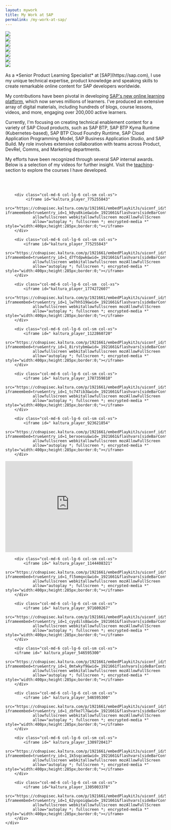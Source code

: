 ```yaml
---
layout: mywork
title: My Work at SAP
permalink: /my-work-at-sap/
---
```


<div class="owl-carousel owl-theme">
 <div class="item">
        <img src="/assets/img/slider/0.jpeg">
    </div>
    <div class="item">
        <img src="/assets/img/slider/1.jpeg">
    </div>
    <div class="item">
        <img src="/assets/img/slider/2.jpeg">
    </div>
    <div class="item">
        <img src="/assets/img/slider/3.jpeg">
    </div>
    <div class="item">
        <img src="/assets/img/slider/4.jpeg">
    </div>
    <div class="item">
        <img src="/assets/img/slider/5.jpeg">
    </div>
    <div class="item">
        <img src="/assets/img/slider/6.jpeg">
    </div>
</div>

<br>
As a *Senior Product Learning Specialist* at [SAP](https://sap.com), I use my unique technical expertise, product
knowledge and speaking skills to create remarkable online content for SAP developers worldwide.

My contributions have been pivotal in developing [SAP's new online learning platform](https://learning.sap.com), which
now serves millions of learners. I've produced an extensive array of digital materials, including hundreds of blogs,
course lessons, videos, and more, engaging over 200,000 active learners.

Currently, I'm focusing on creating technical enablement content for a variety of SAP Cloud products, such as SAP BTP,
SAP BTP Kyma Runtime (Kubernetes-based), SAP BTP Cloud Foundry Runtime, SAP Cloud Application Programming Model, SAP
Business Application Studio, and SAP Build. My role involves extensive collaboration with teams across Product, DevRel,
Comms, and Marketing departments.

My efforts have been recognized through several SAP internal awards. Below is a selection of my videos for further
insight. Visit the [teaching](/teaching)-section to explore the courses I have developed.

<br>
<br>

<div class="container text-center">
    <div class="row justify-content-center">

    
        <div class="col-md-6 col-lg-6 col-sm col-xs">
             <iframe id="kaltura_player_775255843"
                src="https://cdnapisec.kaltura.com/p/1921661/embedPlaykitJs/uiconf_id/54739572?iframeembed=true&entry_id=1_k0yu8kie&wid=_1921661&flashvars[sideBarContainer.plugin]=true&flashvars[sideBarContainer.position]=left&flashvars[sideBarContainer.clickToClose]=true&flashvars[chapters.plugin]=true&flashvars[chapters.layout]=vertical&flashvars[chapters.thumbnailRotator]=false&flashvars[streamSelector.plugin]=true&flashvars[EmbedPlayer.SpinnerTarget]=videoHolder&flashvars[dualScreen.plugin]=true&flashvars[hotspots.plugin]=true"
                allowfullscreen webkitallowfullscreen mozAllowFullScreen
                allow="autoplay *; fullscreen *; encrypted-media *" style="width:400px;height:285px;border:0;"></iframe>
        </div>

        <div class="col-md-6 col-lg-6 col-sm col-xs">
            <iframe id="kaltura_player_775255843"
                src="https://cdnapisec.kaltura.com/p/1921661/embedPlaykitJs/uiconf_id/54739572?iframeembed=true&entry_id=1_d7ftdpwk&wid=_1921661&flashvars[sideBarContainer.plugin]=true&flashvars[sideBarContainer.position]=left&flashvars[sideBarContainer.clickToClose]=true&flashvars[chapters.plugin]=true&flashvars[chapters.layout]=vertical&flashvars[chapters.thumbnailRotator]=false&flashvars[streamSelector.plugin]=true&flashvars[EmbedPlayer.SpinnerTarget]=videoHolder&flashvars[dualScreen.plugin]=true&flashvars[hotspots.plugin]=true"
                allowfullscreen webkitallowfullscreen mozAllowFullScreen
                allow="autoplay *; fullscreen *; encrypted-media *" style="width:400px;height:285px;border:0;"></iframe>
        </div>

        <div class="col-md-6 col-lg-6 col-sm  col-xs">
            <iframe id="kaltura_player_1774272607"
                src="https://cdnapisec.kaltura.com/p/1921661/embedPlaykitJs/uiconf_id/54739572?iframeembed=true&entry_id=1_lw7hh519&wid=_1921661&flashvars[sideBarContainer.plugin]=true&flashvars[sideBarContainer.position]=left&flashvars[sideBarContainer.clickToClose]=true&flashvars[chapters.plugin]=true&flashvars[chapters.layout]=vertical&flashvars[chapters.thumbnailRotator]=false&flashvars[streamSelector.plugin]=true&flashvars[EmbedPlayer.SpinnerTarget]=videoHolder&flashvars[dualScreen.plugin]=true&flashvars[hotspots.plugin]=true"
                allowfullscreen webkitallowfullscreen mozAllowFullScreen
                allow="autoplay *; fullscreen *; encrypted-media *" style="width:400px;height:285px;border:0;"></iframe>
        </div>

        <div class="col-md-6 col-lg-6 col-sm col-xs">
            <iframe id=" kaltura_player_1122860720"
                src="https://cdnapisec.kaltura.com/p/1921661/embedPlaykitJs/uiconf_id/54739572?iframeembed=true&entry_id=1_8irstybm&wid=_1921661&flashvars[sideBarContainer.plugin]=true&flashvars[sideBarContainer.position]=left&flashvars[sideBarContainer.clickToClose]=true&flashvars[chapters.plugin]=true&flashvars[chapters.layout]=vertical&flashvars[chapters.thumbnailRotator]=false&flashvars[streamSelector.plugin]=true&flashvars[EmbedPlayer.SpinnerTarget]=videoHolder&flashvars[dualScreen.plugin]=true&flashvars[hotspots.plugin]=true"
                allowfullscreen webkitallowfullscreen mozAllowFullScreen
                allow="autoplay *; fullscreen *; encrypted-media *" style="width:400px;height:285px;border:0;"></iframe>
        </div>

        <div class="col-md-6 col-lg-6 col-sm col-xs">
            <iframe id=" kaltura_player_1787359810"
                src="https://cdnapisec.kaltura.com/p/1921661/embedPlaykitJs/uiconf_id/54739572?iframeembed=true&entry_id=1_tc747ib3&wid=_1921661&flashvars[sideBarContainer.plugin]=true&flashvars[sideBarContainer.position]=left&flashvars[sideBarContainer.clickToClose]=true&flashvars[chapters.plugin]=true&flashvars[chapters.layout]=vertical&flashvars[chapters.thumbnailRotator]=false&flashvars[streamSelector.plugin]=true&flashvars[EmbedPlayer.SpinnerTarget]=videoHolder&flashvars[dualScreen.plugin]=true&flashvars[hotspots.plugin]=true"
                allowfullscreen webkitallowfullscreen mozAllowFullScreen
                allow="autoplay *; fullscreen *; encrypted-media *" style="width:400px;height:285px;border:0;"></iframe>
        </div>

        <div class="col-md-6 col-lg-6 col-sm col-xs">
            <iframe id=" kaltura_player_923621854"
                src="https://cdnapisec.kaltura.com/p/1921661/embedPlaykitJs/uiconf_id/54739572?iframeembed=true&entry_id=1_berxoesu&wid=_1921661&flashvars[sideBarContainer.plugin]=true&flashvars[sideBarContainer.position]=left&flashvars[sideBarContainer.clickToClose]=true&flashvars[chapters.plugin]=true&flashvars[chapters.layout]=vertical&flashvars[chapters.thumbnailRotator]=false&flashvars[streamSelector.plugin]=true&flashvars[EmbedPlayer.SpinnerTarget]=videoHolder&flashvars[dualScreen.plugin]=true&flashvars[hotspots.plugin]=true"
                allowfullscreen webkitallowfullscreen mozAllowFullScreen
                allow="autoplay *; fullscreen *; encrypted-media *" style="width:400px;height:285px;border:0;"></iframe>
        </div>

 <div class="col-md-6 col-lg-6 col-sm col-xs">
            <iframe id=" kaltura_player_1144408321"
                src="https://cdnapisec.kaltura.com/p/1921661/embedPlaykitJs/uiconf_id/54739572?iframeembed=true&entry_id=1_blntqv7x&wid=_1921661&flashvars[sideBarContainer.plugin]=true&flashvars[sideBarContainer.position]=left&flashvars[sideBarContainer.clickToClose]=true&flashvars[chapters.plugin]=true&flashvars[chapters.layout]=vertical&flashvars[chapters.thumbnailRotator]=false&flashvars[streamSelector.plugin]=true&flashvars[EmbedPlayer.SpinnerTarget]=videoHolder&flashvars[dualScreen.plugin]=true&flashvars[hotspots.plugin]=true"
                allowfullscreen webkitallowfullscreen mozAllowFullScreen
                allow="autoplay *; fullscreen *; encrypted-media *" style="width:400px;height:285px;border:0;"></iframe>
        </div>


        <div class="col-md-6 col-lg-6 col-sm col-xs">
            <iframe id=" kaltura_player_1144408321"
                src="https://cdnapisec.kaltura.com/p/1921661/embedPlaykitJs/uiconf_id/54739572?iframeembed=true&entry_id=1_fl5omqxc&wid=_1921661&flashvars[sideBarContainer.plugin]=true&flashvars[sideBarContainer.position]=left&flashvars[sideBarContainer.clickToClose]=true&flashvars[chapters.plugin]=true&flashvars[chapters.layout]=vertical&flashvars[chapters.thumbnailRotator]=false&flashvars[streamSelector.plugin]=true&flashvars[EmbedPlayer.SpinnerTarget]=videoHolder&flashvars[dualScreen.plugin]=true&flashvars[hotspots.plugin]=true"
                allowfullscreen webkitallowfullscreen mozAllowFullScreen
                allow="autoplay *; fullscreen *; encrypted-media *" style="width:400px;height:285px;border:0;"></iframe>
        </div>

        <div class="col-md-6 col-lg-6 col-sm col-xs">
            <iframe id=" kaltura_player_971600267"
                src="https://cdnapisec.kaltura.com/p/1921661/embedPlaykitJs/uiconf_id/54739572?iframeembed=true&entry_id=1_cyydils8&wid=_1921661&flashvars[sideBarContainer.plugin]=true&flashvars[sideBarContainer.position]=left&flashvars[sideBarContainer.clickToClose]=true&flashvars[chapters.plugin]=true&flashvars[chapters.layout]=vertical&flashvars[chapters.thumbnailRotator]=false&flashvars[streamSelector.plugin]=true&flashvars[EmbedPlayer.SpinnerTarget]=videoHolder&flashvars[dualScreen.plugin]=true&flashvars[hotspots.plugin]=true"
                allowfullscreen webkitallowfullscreen mozAllowFullScreen
                allow="autoplay *; fullscreen *; encrypted-media *" style="width:400px;height:285px;border:0;"></iframe>
        </div>

        <div class="col-md-6 col-lg-6 col-sm col-xs">
        <iframe id=" kaltura_player_546595300"
                src="https://cdnapisec.kaltura.com/p/1921661/embedPlaykitJs/uiconf_id/54739572?iframeembed=true&entry_id=1_0mtwkyf9&wid=_1921661flashvars[sideBarContainer.plugin]=true&flashvars[sideBarContainer.position]=left&flashvars[sideBarContainer.clickToClose]=true&flashvars[chapters.plugin]=true&flashvars[chapters.layout]=vertical&flashvars[chapters.thumbnailRotator]=false&flashvars[streamSelector.plugin]=true&flashvars[EmbedPlayer.SpinnerTarget]=videoHolder&flashvars[dualScreen.plugin]=true&flashvars[hotspots.plugin]=true"
                allowfullscreen webkitallowfullscreen mozAllowFullScreen
                allow="autoplay *; fullscreen *; encrypted-media *" style="width:400px;height:285px;border:0;"></iframe>
        </div>

        <div class="col-md-6 col-lg-6 col-sm col-xs">
            <iframe id=" kaltura_player_546595300"
                src="https://cdnapisec.kaltura.com/p/1921661/embedPlaykitJs/uiconf_id/54739572?iframeembed=true&entry_id=1_zbfke7l7&wid=_1921661&flashvars[sideBarContainer.plugin]=true&flashvars[sideBarContainer.position]=left&flashvars[sideBarContainer.clickToClose]=true&flashvars[chapters.plugin]=true&flashvars[chapters.layout]=vertical&flashvars[chapters.thumbnailRotator]=false&flashvars[streamSelector.plugin]=true&flashvars[EmbedPlayer.SpinnerTarget]=videoHolder&flashvars[dualScreen.plugin]=true&flashvars[hotspots.plugin]=true"
                allowfullscreen webkitallowfullscreen mozAllowFullScreen
                allow="autoplay *; fullscreen *; encrypted-media *" style="width:400px;height:285px;border:0;"></iframe>
        </div>

        <div class="col-md-6 col-lg-6 col-sm col-xs">
            <iframe id=" kaltura_player_1309720417"
                src="https://cdnapisec.kaltura.com/p/1921661/embedPlaykitJs/uiconf_id/54739572?iframeembed=true&entry_id=1_1k5sqcae&wid=_1921661&flashvars[sideBarContainer.plugin]=true&flashvars[sideBarContainer.position]=left&flashvars[sideBarContainer.clickToClose]=true&flashvars[chapters.plugin]=true&flashvars[chapters.layout]=vertical&flashvars[chapters.thumbnailRotator]=false&flashvars[streamSelector.plugin]=true&flashvars[EmbedPlayer.SpinnerTarget]=videoHolder&flashvars[dualScreen.plugin]=true&flashvars[hotspots.plugin]=true"
                allowfullscreen webkitallowfullscreen mozAllowFullScreen
                allow="autoplay *; fullscreen *; encrypted-media *" style="width:400px;height:285px;border:0;"></iframe>
        </div>

        <div class="col-md-6 col-lg-6 col-sm col-xs">
            <iframe id="kaltura_player_1305003378"
                src="https://cdnapisec.kaltura.com/p/1921661/embedPlaykitJs/uiconf_id/54739572?iframeembed=true&entry_id=1_62yspoiq&wid=_1921661&flashvars[sideBarContainer.plugin]=true&flashvars[sideBarContainer.position]=left&flashvars[sideBarContainer.clickToClose]=true&flashvars[chapters.plugin]=true&flashvars[chapters.layout]=vertical&flashvars[chapters.thumbnailRotator]=false&flashvars[streamSelector.plugin]=true&flashvars[EmbedPlayer.SpinnerTarget]=videoHolder&flashvars[dualScreen.plugin]=true&flashvars[hotspots.plugin]=true"
                allowfullscreen webkitallowfullscreen mozAllowFullScreen
                allow="autoplay *; fullscreen *; encrypted-media *" style="width:400px;height:285px;border:0;"></iframe>
        </div>
    </div>


</div>